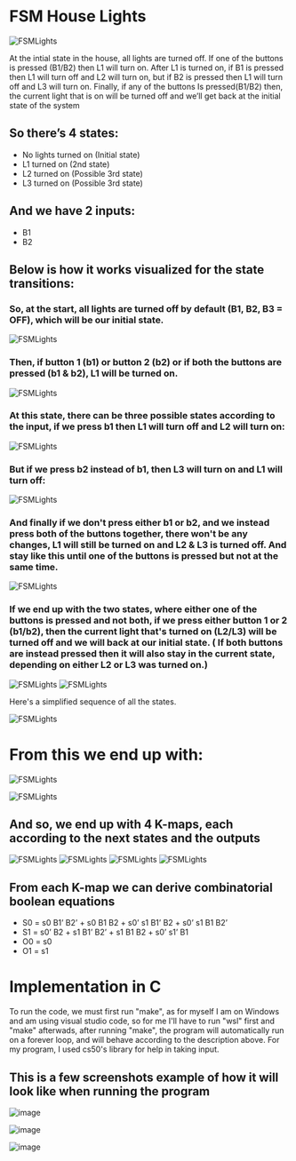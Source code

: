 # FSM House Lights
![FSMLights](https://cdn.discordapp.com/attachments/734045662169137234/1052499794473517066/image.png)

  At the intial state in the house, all lights are turned off. If one of the buttons is pressed (B1/B2) then L1 will turn on.  After L1 is turned on, if B1 is pressed then L1 will turn off and L2 will turn on, but if B2 is pressed then L1 will turn off and L3 will turn on. Finally, if any of the buttons Is pressed(B1/B2) then, the current light that is on will be turned off and we’ll get back at the initial state of the system
  
## So there’s 4 states:
-	No lights turned on (Initial state)
-	L1 turned on (2nd state)
-	L2 turned on (Possible 3rd state)
-	L3 turned on (Possible 3rd state)

## And we have 2 inputs:
-	B1
-	B2

## Below is how it works visualized for the state transitions: 

### So, at the start, all lights are turned off by default (B1, B2, B3 = OFF), which will be our initial state.

![FSMLights](https://cdn.discordapp.com/attachments/734045662169137234/1052499794473517066/image.png)

### Then, if button 1 (b1) or button 2 (b2) or if both the buttons are pressed (b1 & b2), L1 will be turned on.

![FSMLights](https://cdn.discordapp.com/attachments/734045662169137234/1052958324032802837/image.png)

### At this state, there can be three possible states according to the input, if we press b1 then L1 will turn off and L2 will turn on:

![FSMLights](https://cdn.discordapp.com/attachments/734045662169137234/1052962252954812416/image.png)

### But if we press b2 instead of b1, then L3 will turn on and L1 will turn off:

![FSMLights](https://cdn.discordapp.com/attachments/734045662169137234/1052962058573979729/image.png)

### And finally if we don't press either b1 or b2, and we instead press both of the buttons together, there won't be any changes, L1 will still be turned on and L2 & L3 is turned off. And stay like this until one of the buttons is pressed but not at the same time.

![FSMLights](https://cdn.discordapp.com/attachments/734045662169137234/1052958324032802837/image.png)

### If we end up with the two states, where either one of the buttons is pressed and not both, if we press either button 1 or 2 (b1/b2), then the current light that's turned on (L2/L3) will be turned off and we will back at our initial state. ( If both buttons are instead pressed then it will also stay in the current state, depending on either L2 or L3 was turned on.)

![FSMLights](https://cdn.discordapp.com/attachments/734045662169137234/1052964504281026590/image.png)
![FSMLights](https://cdn.discordapp.com/attachments/734045662169137234/1052964678428528670/image.png)

Here's a simplified sequence of all the states.

![FSMLights](https://cdn.discordapp.com/attachments/1025308569882599476/1063121364162203668/image.png)

 # From this we end up with:
 
![FSMLights](https://cdn.discordapp.com/attachments/734045662169137234/1052500250637631501/image.png)
 
![FSMLights](https://cdn.discordapp.com/attachments/734045662169137234/1052500271441387520/image.png)

## And so, we end up with 4 K-maps, each according to the next states and the outputs

![FSMLights](https://cdn.discordapp.com/attachments/734045662169137234/1052500512710328330/image.png)
![FSMLights](https://cdn.discordapp.com/attachments/734045662169137234/1052500531161079808/image.png)
![FSMLights](https://cdn.discordapp.com/attachments/734045662169137234/1052500535082745876/image.png)
![FSMLights](https://cdn.discordapp.com/attachments/734045662169137234/1052500546017316894/image.png)

## From each K-map we can derive combinatorial boolean equations

- S0 = s0 B1’ B2’ + s0 B1 B2 + s0’ s1 B1’ B2 + s0’ s1 B1 B2’
- S1 = s0’ B2 + s1 B1’ B2’ + s1 B1 B2 + s0’ s1’ B1
- O0  = s0
- O1 = s1

# Implementation in C

To run the code, we must first run "make", as for myself I am on Windows and am using visual studio code, so for me I'll have to run "wsl" first and "make" afterwads, after running "make", the program will automatically run on a forever loop, and will behave according to the description above. For my program, I used cs50's library for help in taking input.

## This is a few screenshots example of how it will look like when running the program

![image](https://cdn.discordapp.com/attachments/735871514104168519/1059372139448373258/image.png)

![image](https://cdn.discordapp.com/attachments/735871514104168519/1059372158998032484/image.png)

![image](https://media.discordapp.net/attachments/735871514104168519/1059372185963200512/image.png)

